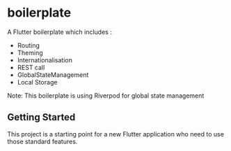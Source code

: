 # boilerplate

A Flutter boilerplate which includes :
 - Routing
 - Theming
 - Internationalisation
 - REST call
 - GlobalStateManagement
 - Local Storage

 Note: This boilerplate is using Riverpod for global state management
 
## Getting Started

This project is a starting point for a new Flutter application who need to use those standard features.
